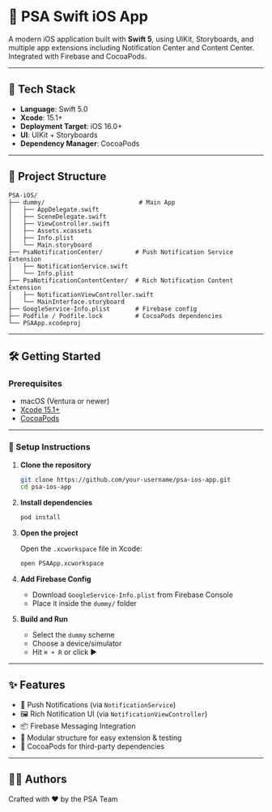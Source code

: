 # 📱 PSA Swift iOS App

A modern iOS application built with **Swift 5**, using UIKit, Storyboards, and multiple app extensions including Notification Center and Content Center. Integrated with Firebase and CocoaPods.

---

## 🚀 Tech Stack

- **Language**: Swift 5.0
- **Xcode**: 15.1+
- **Deployment Target**: iOS 16.0+
- **UI**: UIKit + Storyboards
- **Dependency Manager**: CocoaPods

---

## 📂 Project Structure

```
PSA-iOS/
├── dummy/                          # Main App
│   ├── AppDelegate.swift
│   ├── SceneDelegate.swift
│   ├── ViewController.swift
│   ├── Assets.xcassets
│   ├── Info.plist
│   └── Main.storyboard
├── PsaNotificationCenter/         # Push Notification Service Extension
│   ├── NotificationService.swift
│   └── Info.plist
├── PsaNotificationContentCenter/  # Rich Notification Content Extension
│   ├── NotificationViewController.swift
│   └── MainInterface.storyboard
├── GoogleService-Info.plist       # Firebase config
├── Podfile / Podfile.lock         # CocoaPods dependencies
└── PSAApp.xcodeproj
```

---

## 🛠️ Getting Started

### Prerequisites

- macOS (Ventura or newer)
- [Xcode 15.1+](https://developer.apple.com/xcode/)
- [CocoaPods](https://guides.cocoapods.org/using/getting-started.html)

---

### 🔧 Setup Instructions

1. **Clone the repository**

   ```bash
   git clone https://github.com/your-username/psa-ios-app.git
   cd psa-ios-app
   ```

2. **Install dependencies**

   ```bash
   pod install
   ```

3. **Open the project**

   Open the `.xcworkspace` file in Xcode:

   ```bash
   open PSAApp.xcworkspace
   ```

4. **Add Firebase Config**

   - Download `GoogleService-Info.plist` from Firebase Console
   - Place it inside the `dummy/` folder

5. **Build and Run**

   - Select the `dummy` scheme
   - Choose a device/simulator
   - Hit `⌘ + R` or click ▶️

---

## ✨ Features

- 🔔 Push Notifications (via `NotificationService`)
- 🖼 Rich Notification UI (via `NotificationViewController`)
- 📦 Firebase Messaging Integration
- 🧪 Modular structure for easy extension & testing
- 🧬 CocoaPods for third-party dependencies


---

## 👨‍💻 Authors

Crafted with ❤️ by the PSA Team
